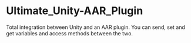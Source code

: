# Ultimate_Unity-AAR_Plugin
Total integration between Unity and an AAR plugin. You can send, set and get variables and access methods between the two.
